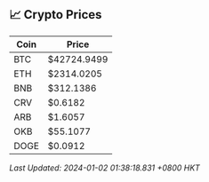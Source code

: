 ## 📈 Crypto Prices

| Coin | Price |
| ---- | ----- |
| BTC | $42724.9499 |
| ETH | $2314.0205 |
| BNB | $312.1386 |
| CRV | $0.6182 |
| ARB | $1.6057 |
| OKB | $55.1077 |
| DOGE | $0.0912 |

_Last Updated: 2024-01-02 01:38:18.831 +0800 HKT_